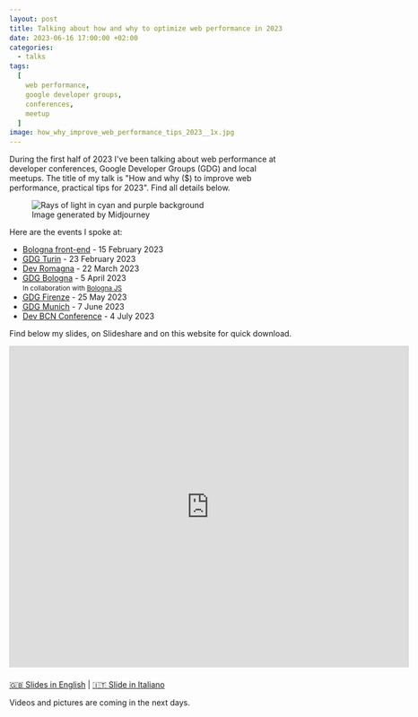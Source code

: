 ```yaml
---
layout: post
title: Talking about how and why to optimize web performance in 2023
date: 2023-06-16 17:00:00 +02:00
categories:
  - talks
tags:
  [
    web performance,
    google developer groups,
    conferences,
    meetup
  ]
image: how_why_improve_web_performance_tips_2023__1x.jpg
---
```


During the first half of 2023 I've been talking about web performance at developer conferences, Google Developer Groups (GDG) and local meetups. The title of my talk is "How and why ($) to improve web performance, practical tips for 2023". Find all details below.

<figure>
  <img 
    alt="Rays of light in cyan and purple background" 
    src="/assets/post-images/how_why_improve_web_performance_tips_2023__1x.jpg" 
    srcset="/assets/post-images/how_why_improve_web_performance_tips_2023__1x.webp 1x, /assets/post-images/how_why_improve_web_performance_tips_2023__2x.webp 2x"
    class="post-image--2023"
    loading="eager"
    width="600"
    height="346">
  <figcaption>Image generated by Midjourney</figcaption>
</figure>

Here are the events I spoke at:

- [Bologna front-end](https://www.meetup.com/it-IT/bologna-front-end/events/291336433/) - 15 February 2023
- <a href="https://gdg.community.dev/events/details/google-gdg-torino-presents-web-talks-from-design-to-performance/"><abbr title="Google Developer Group">GDG</abbr> Turin</a> - 23 February 2023
- [Dev Romagna](https://www.meetup.com/it-IT/devromagna/events/291862771/) - 22 March 2023
- <a href="https://gdg.community.dev/events/details/google-gdg-bologna-presents-come-e-perche-migliorare-le-prestazioni-web-consigli-pratici-per-il-2023/"><abbr title="Google Developer Group">GDG</abbr> Bologna</a> - 5 April 2023<br><small>In collaboration with <a href="https://www.meetup.com/it-IT/bologna-js-meetup/events/292424299/">Bologna JS</a></small>
- <a href="https://gdg.community.dev/events/details/google-gdg-firenze-presents-come-e-perche-migliorare-le-prestazioni-web/"><abbr title="Google Developer Group">GDG</abbr> Firenze</a> - 25 May 2023
- <a href="https://gdg.community.dev/events/details/google-gdg-munich-presents-web-performance-meetup/"><abbr title="Google Developer Group">GDG</abbr> Munich</a> - 7 June 2023
- [Dev BCN Conference](https://www.devbcn.com/talk/457013) - 4 July 2023

Find below my slides, on Slideshare and on this website for quick download.

<iframe src="https://www.slideshare.net/slideshow/embed_code/key/2OV3Hys8ze5i4D?hostedIn=slideshare&page=upload" width="710" height="572" frameborder="0" marginwidth="0" marginheight="0" scrolling="no" style="border:1px solid #CCC;border-width:1px 1px 0;margin-bottom:5px" allowfullscreen></iframe>

[🇬🇧 Slides in English](/assets/pdf/how-why-improve-web-performance-practical-tips-2023.pdf) | [🇮🇹 Slide in Italiano](/assets/pdf/come-perche-migliorare-prestazioni-web-consigli-pratici-2023.pdf)

Videos and pictures are coming in the next days.